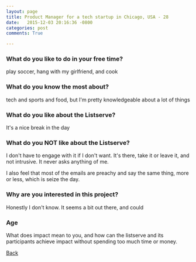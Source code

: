 ```yaml
---
layout: page
title: Product Manager for a tech startup in Chicago, USA - 28
date:   2015-12-03 20:16:36 -0800
categories: post
comments: True

---
```


### What do you like to do in your free time?
<p>play soccer, hang with my girlfriend, and cook</p>

### What do you know the most about?
<p>tech and sports and food, but I'm pretty knowledgeable about a lot of things</p>

### What do you like about the Listserve?
<p>It's a nice break in the day</p>

### What do you NOT like about the Listserve?
<p>I don't have to engage with it if I don't want. It's there, take it or leave it, and not intrusive. It never asks anything of me. 

I also feel that most of the emails are preachy and say the same thing, more or less, which is seize the day. </p>

### Why are you interested in this project?
<p>Honestly I don't know. It seems a bit out there, and could </p>

### Age
<p>What does impact mean to you, and how can the listserve and its participants achieve impact without spending too much time or money.</p>

[Back][1]

[1]: /home/responders/all